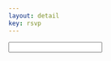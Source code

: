 ```yaml
---
layout: detail
key: rsvp
---
```


<form action="" method="post">
    <input type="password" name="name" value="">
</form>
